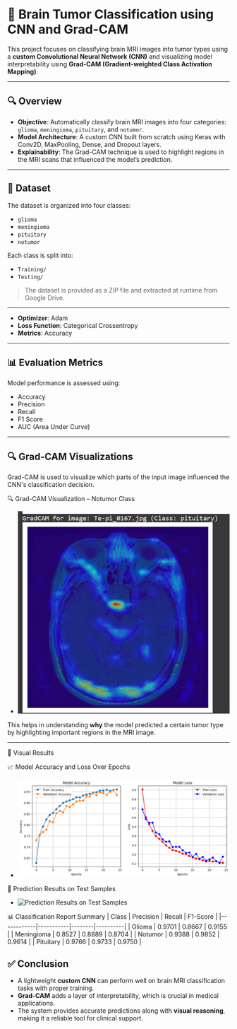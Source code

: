 

# 🧠 Brain Tumor Classification using CNN and Grad-CAM

This project focuses on classifying brain MRI images into tumor types using a **custom Convolutional Neural Network (CNN)** and visualizing model interpretability using **Grad-CAM (Gradient-weighted Class Activation Mapping)**.

---

## 🔍 Overview

* **Objective**: Automatically classify brain MRI images into four categories: `glioma`, `meningioma`, `pituitary`, and `notumor`.
* **Model Architecture**: A custom CNN built from scratch using Keras with Conv2D, MaxPooling, Dense, and Dropout layers.
* **Explainability**: The Grad-CAM technique is used to highlight regions in the MRI scans that influenced the model’s prediction.

---

## 📂 Dataset

The dataset is organized into four classes:

* `glioma`
* `meningioma`
* `pituitary`
* `notumor`

Each class is split into:

* `Training/`
* `Testing/`

> The dataset is provided as a ZIP file and extracted at runtime from Google Drive.

---



* **Optimizer**: Adam
* **Loss Function**: Categorical Crossentropy
* **Metrics**: Accuracy

---

## 📊 Evaluation Metrics

Model performance is assessed using:

* Accuracy
* Precision
* Recall
* F1 Score
* AUC (Area Under Curve)



---

## 🔍 Grad-CAM Visualizations

Grad-CAM is used to visualize which parts of the input image influenced the CNN's classification decision.

🔍 Grad-CAM Visualization – Notumor Class


- ![ Grad-CAM](static/Grad-CAM.png)

This helps in understanding **why** the model predicted a certain tumor type by highlighting important regions in the MRI image.

---
📸 Visual Results

📈 Model Accuracy and Loss Over Epochs

 - ![Model Accuracy and Loss Over Epochs](static/Model.png)




🧪 Prediction Results on Test Samples
 - ![Prediction Results on Test Samples](static/Prediction_Results.png)

📊 Classification Report Summary
| Class      | Precision | Recall | F1-Score |
|------------|-----------|--------|----------|
| Glioma     | 0.9701    | 0.8667 | 0.9155   |
| Meningioma | 0.8527    | 0.8889 | 0.8704   |
| Notumor    | 0.9388    | 0.9852 | 0.9614   |
| Pituitary  | 0.9766    | 0.9733 | 0.9750   |



## ✅ Conclusion

* A lightweight **custom CNN** can perform well on brain MRI classification tasks with proper training.
* **Grad-CAM** adds a layer of interpretability, which is crucial in medical applications.
* The system provides accurate predictions along with **visual reasoning**, making it a reliable tool for clinical support.

